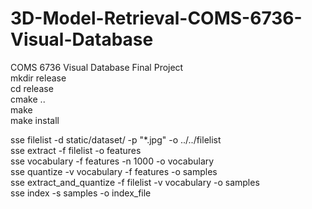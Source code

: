 # 3D-Model-Retrieval-COMS-6736-Visual-Database
COMS 6736 Visual Database Final Project
<br />
mkdir release 
<br />
cd release
<br />
cmake ..
<br />
make
<br />
make install
<br />

sse filelist -d static/dataset/ -p "*.jpg" -o ../../filelist
<br />
sse extract -f filelist -o features
<br />
sse vocabulary -f features -n 1000 -o vocabulary
<br />
sse quantize -v vocabulary -f features -o samples
<br />
sse extract_and_quantize -f filelist -v vocabulary -o samples
<br />
sse index -s samples -o index_file
<br />
